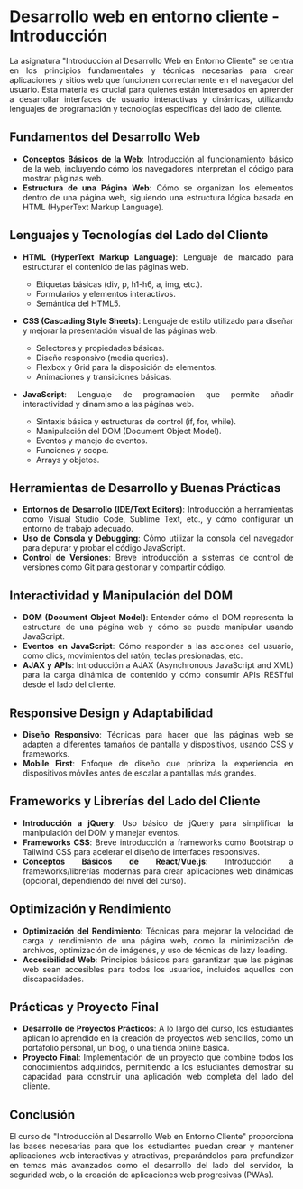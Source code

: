# Desarrollo web en entorno cliente - Introducción

<div align=justify>

La asignatura "Introducción al Desarrollo Web en Entorno Cliente" se centra en los principios fundamentales y técnicas necesarias para crear aplicaciones y sitios web que funcionen correctamente en el navegador del usuario. Esta materia es crucial para quienes están interesados en aprender a desarrollar interfaces de usuario interactivas y dinámicas, utilizando lenguajes de programación y tecnologías específicas del lado del cliente.

## **Fundamentos del Desarrollo Web**
   - **Conceptos Básicos de la Web**: Introducción al funcionamiento básico de la web, incluyendo cómo los navegadores interpretan el código para mostrar páginas web.
   - **Estructura de una Página Web**: Cómo se organizan los elementos dentro de una página web, siguiendo una estructura lógica basada en HTML (HyperText Markup Language).

## **Lenguajes y Tecnologías del Lado del Cliente**
   - **HTML (HyperText Markup Language)**: Lenguaje de marcado para estructurar el contenido de las páginas web.
     - Etiquetas básicas (div, p, h1-h6, a, img, etc.).
     - Formularios y elementos interactivos.
     - Semántica del HTML5.

   - **CSS (Cascading Style Sheets)**: Lenguaje de estilo utilizado para diseñar y mejorar la presentación visual de las páginas web.
     - Selectores y propiedades básicas.
     - Diseño responsivo (media queries).
     - Flexbox y Grid para la disposición de elementos.
     - Animaciones y transiciones básicas.

   - **JavaScript**: Lenguaje de programación que permite añadir interactividad y dinamismo a las páginas web.
     - Sintaxis básica y estructuras de control (if, for, while).
     - Manipulación del DOM (Document Object Model).
     - Eventos y manejo de eventos.
     - Funciones y scope.
     - Arrays y objetos.

## **Herramientas de Desarrollo y Buenas Prácticas**
   - **Entornos de Desarrollo (IDE/Text Editors)**: Introducción a herramientas como Visual Studio Code, Sublime Text, etc., y cómo configurar un entorno de trabajo adecuado.
   - **Uso de Consola y Debugging**: Cómo utilizar la consola del navegador para depurar y probar el código JavaScript.
   - **Control de Versiones**: Breve introducción a sistemas de control de versiones como Git para gestionar y compartir código.

## **Interactividad y Manipulación del DOM**
   - **DOM (Document Object Model)**: Entender cómo el DOM representa la estructura de una página web y cómo se puede manipular usando JavaScript.
   - **Eventos en JavaScript**: Cómo responder a las acciones del usuario, como clics, movimientos del ratón, teclas presionadas, etc.
   - **AJAX y APIs**: Introducción a AJAX (Asynchronous JavaScript and XML) para la carga dinámica de contenido y cómo consumir APIs RESTful desde el lado del cliente.

## **Responsive Design y Adaptabilidad**
   - **Diseño Responsivo**: Técnicas para hacer que las páginas web se adapten a diferentes tamaños de pantalla y dispositivos, usando CSS y frameworks.
   - **Mobile First**: Enfoque de diseño que prioriza la experiencia en dispositivos móviles antes de escalar a pantallas más grandes.

## **Frameworks y Librerías del Lado del Cliente**
   - **Introducción a jQuery**: Uso básico de jQuery para simplificar la manipulación del DOM y manejar eventos.
   - **Frameworks CSS**: Breve introducción a frameworks como Bootstrap o Tailwind CSS para acelerar el diseño de interfaces responsivas.
   - **Conceptos Básicos de React/Vue.js**: Introducción a frameworks/librerías modernas para crear aplicaciones web dinámicas (opcional, dependiendo del nivel del curso).

## **Optimización y Rendimiento**
   - **Optimización del Rendimiento**: Técnicas para mejorar la velocidad de carga y rendimiento de una página web, como la minimización de archivos, optimización de imágenes, y uso de técnicas de lazy loading.
   - **Accesibilidad Web**: Principios básicos para garantizar que las páginas web sean accesibles para todos los usuarios, incluidos aquellos con discapacidades.

## **Prácticas y Proyecto Final**
   - **Desarrollo de Proyectos Prácticos**: A lo largo del curso, los estudiantes aplican lo aprendido en la creación de proyectos web sencillos, como un portafolio personal, un blog, o una tienda online básica.
   - **Proyecto Final**: Implementación de un proyecto que combine todos los conocimientos adquiridos, permitiendo a los estudiantes demostrar su capacidad para construir una aplicación web completa del lado del cliente.

## Conclusión

El curso de "Introducción al Desarrollo Web en Entorno Cliente" proporciona las bases necesarias para que los estudiantes puedan crear y mantener aplicaciones web interactivas y atractivas, preparándolos para profundizar en temas más avanzados como el desarrollo del lado del servidor, la seguridad web, o la creación de aplicaciones web progresivas (PWAs).

</div>
